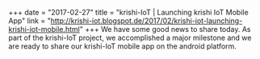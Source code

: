 +++
date = "2017-02-27"
title = "krishi-IoT | Launching krishi IoT Mobile App"
link = "http://krishi-iot.blogspot.de/2017/02/krishi-iot-launching-krishi-iot-mobile.html"
+++
We have some good news to share today. As part of the krishi-IoT project, we accomplished a major milestone and we are ready to share our krishi-IoT mobile app on the android platform.